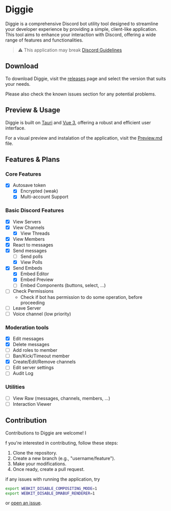 # Diggie

Diggie is a comprehensive Discord bot utility tool designed to streamline your developer experience by providing a simple, client-like application. This tool aims to enhance your interaction with Discord, offering a wide range of features and functionalities.

> ⚠️ This application may break [Discord Guidelines](https://discord.com/safety/platform-manipulation-policy-explainer)

## Download

To download Diggie, visit the [releases](https://github.com/oxydien/diggie/releases) page and select the version that suits your needs. 

Please also check the known issues section for any potential problems.

## Preview & Usage

Diggie is built on [Tauri](https://tauri.app/) and [Vue 3](https://vuejs.org/), offering a robust and efficient user interface.

For a visual preview and instalation of the application, visit the [Preview.md](/Preview.md) file.

## Features & Plans

### Core Features

- [x] Autosave token
  - [x] Encrypted (weak)
  - [x] Multi-account Support

### Basic Discord Features

- [x] View Servers
- [x] View Channels
  - [x] View Threads
- [x] View Members
- [x] React to messages
- [x] Send messages
  - [ ] Send polls
  - [x] View Polls
- [x] Send Embeds
  - [x] Embed Editor
  - [x] Embed Preview
  - [ ] Embed Components (buttons, select, ...)
- [ ] Check Permissions
  - Check if bot has permission to do some operation, before proceeding
- [ ] Leave Server
- [ ] Voice channel (low priority)

### Moderation tools

- [x] Edit messages
- [x] Delete messages
- [ ] Add roles to member
- [ ] Ban/Kick/Timeout member
- [x] Create/Edit/Remove channels
- [ ] Edit server settings
- [ ] Audit Log

### Utilities

- [ ] View Raw (messages, channels, members, ...)
- [ ] Interaction Viewer

## Contribution

Contributions to Diggie are welcome! I

f you're interested in contributing, follow these steps:
1. Clone the repository.
2. Create a new branch (e.g., "username/feature").
3. Make your modifications.
4. Once ready, create a pull request.

if any issues with running the application, try
```sh
export WEBKIT_DISABLE_COMPOSITING_MODE=1
export WEBKIT_DISABLE_DMABUF_RENDERER=1
```
or [open an issue](https://github.com/oxydien/diggie/issues).

